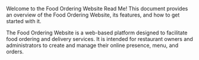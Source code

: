 Welcome to the Food Ordering Website Read Me! This document provides an overview of the Food Ordering Website, its features, and how to get started with it.

The Food Ordering Website is a web-based platform designed to facilitate food ordering and delivery services. It is intended for restaurant owners and administrators to create and manage their online presence, menu, and orders.

